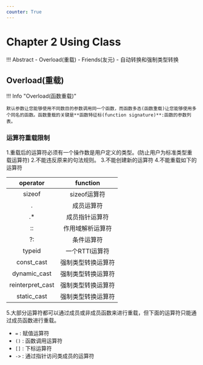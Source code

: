 ```yaml
---
counter: True  
---
```


# Chapter 2 Using Class

!!! Abstract
    - Overload(重载)
    - Friends(友元)
    - 自动转换和强制类型转换

## Overload(重载)

!!! Info "Overload(函数重载)"

    默认参数让您能够使用不同数目的参数调用同一个函数，而函数多态(函数重载)让您能够使用多个同名的函数。函数重载的关键是**函数特征标(function signature)**:函数的参数列表。

### 运算符重载限制

1.重载后的运算符必须有一个操作数是用户定义的类型。(防止用户为标准类型重载运算符)
2.不能违反原来的句法规则。
3.不能创建新的运算符
4.不能重载如下的运算符

|operator|function|
|:---:|:---:|
|sizeof|sizeof运算符|
|.|成员运算符|
|.*|成员指针运算符|
|::|作用域解析运算符|
|?:|条件运算符|
|typeid|一个RTTI运算符|
|const_cast|强制类型转换运算符|
|dynamic_cast|强制类型转换运算符|
|reinterpret_cast|强制类型转换运算符|
|static_cast|强制类型转换运算符|

5.大部分运算符都可以通过成员或非成员函数来进行重载，但下面的运算符只能通过成员函数进行重载。

- `=` : 赋值运算符
- `()` : 函数调用运算符
- `[]` : 下标运算符
- `->` : 通过指针访问类成员的运算符


